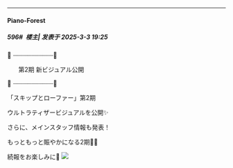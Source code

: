 ﻿
*****

####  Piano-Forest  
##### 596#         楼主| 发表于 2025-3-3 19:25

🌸 ┈┈┈┈┈┈┈┈┈┈┈🌸

　   第2期 新ビジュアル公開

🌸 ┈┈┈┈┈┈┈┈┈┈┈🌸

「スキップとローファー」第2期

ウルトラティザービジュアルを公開✨

さらに、メインスタッフ情報も発表！

もっともっと賑やかになる2期💃🕺

続報をお楽しみに📢
<img src="https://p.sda1.dev/22/4f8b1c9f614766b5f7ea47ec7cfd45d2/20250303_192346.jpg" referrerpolicy="no-referrer">

